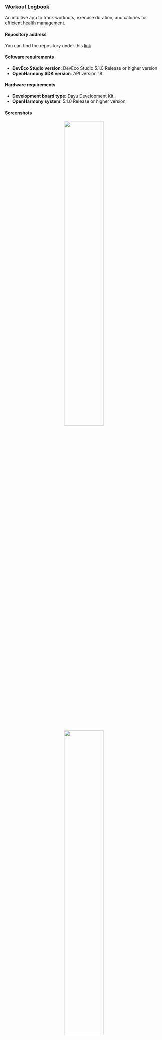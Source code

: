 ### Workout Logbook  
An intuitive app to track workouts, exercise duration, and calories for efficient health management.

#### Repository address
You can find the repository under this [link](https://github.com/eclipse-oniro4openharmony/app-WorkoutLogbook)  

#### Software requirements
- **DevEco Studio version**: DevEco Studio 5.1.0 Release or higher version
- **OpenHarmony SDK version**: API version 18

#### Hardware requirements
- **Development board type**: Dayu Development Kit
- **OpenHarmony system**: 5.1.0 Release or higher version

#### Screenshots
<div style="text-align: center">
    <img src='../images/health/workout-logbook/image_0.png' width='50%'>
    <img src='../images/health/workout-logbook/image_1.png' width='50%'>
    <img src='../images/health/workout-logbook/image_2.png' width='50%'>
    <img src='../images/health/workout-logbook/image_3.png' width='50%'>
    <img src='../images/health/workout-logbook/image_4.png' width='50%'>
    <img src='../images/health/workout-logbook/image_5.png' width='50%'>
    <img src='../images/health/workout-logbook/image_6.png' width='50%'>
    <img src='../images/health/workout-logbook/image_7.png' width='50%'>
</div>

### Water Tracker  
App that tracks your water intake, allowing the user to follow their hydration levels.

#### Repository address
You can find the repository under this [link](https://github.com/eclipse-oniro4openharmony/app-WaterTracker)  

#### Software requirements
- **DevEco Studio version**: DevEco Studio 5.1.0 Release or higher version
- **OpenHarmony SDK version**: API version 18

#### Hardware requirements
- **Development board type**: Dayu Development Kit
- **OpenHarmony system**: 5.1.0 Release or higher version

#### Screenshots
<div style="text-align: center">
    <img src='../images/health/water-tracker/image1.png' width='50%'>
</div>